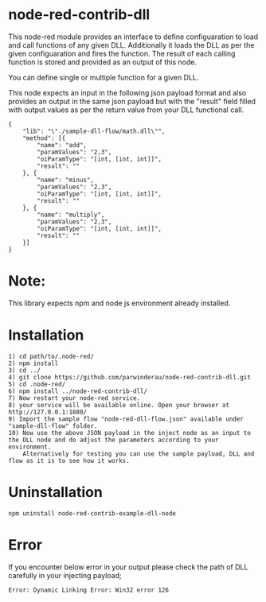 # node-red-contrib-dll
This node-red module provides an interface to define configuaration to load and call functions of any given DLL. 
Additionally it loads the DLL as per the given configuaration and fires the function. The result of each calling function is stored and provided as an output of this node.

You can define single or multiple function for a given DLL. 

This node expects an input in the following json payload format and also provides an output in the same json payload but with the "result" field filled with output values as per the return value from your DLL functional call.
```
{
	"lib": "\"./sample-dll-flow/math.dll\"", 
	"method": [{
		"name": "add",
		"paramValues": "2,3",
		"oiParamType": "[int, [int, int]]",
		"result": ""
	}, {
		"name": "minus",
		"paramValues": "2,3",
		"oiParamType": "[int, [int, int]]",
		"result": ""
	}, {
		"name": "multiply",
		"paramValues": "2,3",
		"oiParamType": "[int, [int, int]]",
		"result": ""
	}]
}
```
# Note: 
This library expects npm and node js environment already installed.
# Installation 
```
1) cd path/to/.node-red/
2) npm install
3) cd ../
4) git clone https://github.com/parwinderau/node-red-contrib-dll.git 
5) cd .node-red/
6) npm install ../node-red-contrib-dll/
7) Now restart your node-red service.
8) your service will be available online. Open your browser at http://127.0.0.1:1880/
9) Import the sample flow "node-red-dll-flow.json" available under "sample-dll-flow" folder.
10) Now use the above JSON payload in the inject node as an input to the DLL node and do adjust the parameters according to your environment.
    Alternatively for testing you can use the sample payload, DLL and flow as it is to see how it works.
```

# Uninstallation
```
npm uninstall node-red-contrib-example-dll-node
```
# Error
If you encounter below error in your output please check the path of DLL carefully in your injecting payload;
```
Error: Dynamic Linking Error: Win32 error 126 
```
